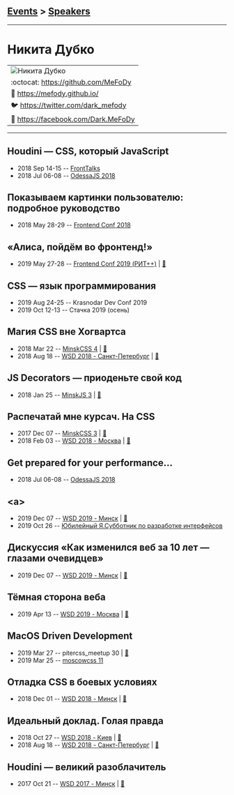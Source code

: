 ## [Events](../README.md) > [Speakers](../speakers.md)
---

# Никита Дубко

| |
| --- |
| ![Никита Дубко](https://avatars.io/twitter/dark_mefody/large)
| :octocat:  [https:&#x2F;&#x2F;github.com&#x2F;MeFoDy](https://github.com/MeFoDy)
| :page_facing_up:  [https:&#x2F;&#x2F;mefody.github.io&#x2F;](https://mefody.github.io/)
| :bird:  [https:&#x2F;&#x2F;twitter.com&#x2F;dark_mefody](https://twitter.com/dark_mefody)
| :blue_book:  [https:&#x2F;&#x2F;facebook.com&#x2F;Dark.MeFoDy](https://facebook.com/Dark.MeFoDy)

---
## Houdini — CSS, который JavaScript
- 2018 Sep 14-15 -- [FrontTalks](https://events.yandex.ru/lib/talks/6244/)    
- 2018 Jul 06-08 -- [OdessaJS 2018](https://youtu.be/MPaD8N9BrFA)    
## Показываем картинки пользователю: подробное руководство
- 2018 May 28-29 -- [Frontend Conf 2018](https://www.youtube.com/watch?v=EwBYOQwPEpY)    
## «Алиса, пойдём во фронтенд!»
- 2019 May 27-28 -- [Frontend Conf 2019 (РИТ++)](https://www.youtube.com/watch?v=yjTH8-O3CMA)  | [:notebook:](https://www.dropbox.com/sh/kg71jju3yvj5jqw/AAC1slnJ3rpnA8FqkSNP71H1a/FC.%20%D0%94%D0%B5%D0%BB%D0%B8%2B%D0%9A%D0%B0%D0%BB%D1%8C%D0%BA%D1%83%D1%82%D1%82%D0%B0/27.05/7.%D0%90%D0%BB%D0%B8%D1%81%D0%B0%2C%20%D0%BF%D0%BE%D0%B9%D0%B4%D1%91%D0%BC%20%D0%B2%D0%BE%20%D1%84%D1%80%D0%BE%D0%BD%D1%82%D0%B5%D0%BD%D0%B4%21_%D0%9D%D0%B8%D0%BA%D0%B8%D1%82%D0%B0%20%D0%94%D1%83%D0%B1%D0%BA%D0%BE_%D0%B2%D0%B5%D1%80.2.pdf?dl=0)  
## CSS — язык программирования
- 2019 Aug 24-25 -- Krasnodar Dev Conf 2019    
- 2019 Oct 12-13 -- Стачка 2019 (осень)    
## Магия CSS вне Хогвартса
- 2018 Mar 22 -- [MinskCSS 4](https://www.youtube.com/watch?v=Dhd6FSYZoiQ)  | [:notebook:](https://mefody.github.io/talks/css-magic/)  
- 2018 Aug 18 -- [WSD 2018 - Санкт-Петербург](https://www.youtube.com/watch?v=7FuUrWVJGNc)  | [:notebook:](https://wsd.events/2018/08/18/pres/css-magic/)  
## JS Decorators — приоденьте свой код
- 2018 Jan 25 -- [MinskJS 3](https://www.youtube.com/watch?v=VfF7GyNItps)  | [:notebook:](https://mefody.github.io/talks/js-decorators/)  
## Распечатай мне курсач. На CSS
- 2017 Dec 07 -- [MinskCSS 3](https://www.youtube.com/watch?v=tygiat10a3A)  | [:notebook:](https://mefody.github.io/talks/print-with-css/)  
- 2018 Feb 03 -- [WSD 2018 - Москва](https://www.youtube.com/watch?v=xVPCZFBpjsI)  | [:notebook:](https://wsd.events/2018/02/03/pres/printing-css/)  
## Get prepared for your performance...
- 2018 Jul 06-08 -- [OdessaJS 2018](https://youtu.be/nsaF4VFnCz0)    
## &lt;a&gt;
- 2019 Dec 07 -- [WSD 2019 - Минск](https://www.youtube.com/watch?v=_UmMLsIeK9k)  | [:notebook:](https://wsd.events/2019/12/07/pres/anchor/)  
- 2019 Oct 26 -- [Юбилейный Я.Субботник по разработке интерфейсов](https://www.youtube.com/watch?v=CKbOHn1lJWw&t=13900s)    
## Дискуссия «Как изменился веб за 10 лет — глазами очевидцев»
- 2019 Dec 07 -- [WSD 2019 - Минск](https://www.youtube.com/watch?v=8MxhLXJi410)  | [:notebook:](https://wsd.events/2019/12/07/pres/10-years/)  
## Тёмная сторона веба
- 2019 Apr 13 -- [WSD 2019 - Москва](https://www.youtube.com/watch?v=inJbZ1WFfQA)  | [:notebook:](https://wsd.events/2019/04/13/pres/web-dark-side/)  
## MacOS Driven Development
- 2019 Mar 27 -- pitercss_meetup 30  | [:notebook:](https://pitercss.ru/30/pres/macos-driven/)  
- 2019 Mar 25 -- [moscowcss 11](https://www.youtube.com/watch?v=ijZTu7aVJtg)    
## Отладка CSS в боевых условиях
- 2018 Dec 01 -- [WSD 2018 - Минск](https://www.youtube.com/watch?v=bHv9pWEzKiU)  | [:notebook:](https://wsd.events/2018/12/01/pres/css-debug/)  
## Идеальный доклад. Голая правда
- 2018 Oct 27 -- [WSD 2018 - Киев](https://www.youtube.com/watch?v=_VSb2SqW9WE)  | [:notebook:](https://wsd.events/2018/10/27/pres/perfect-talk/)  
- 2018 Aug 18 -- [WSD 2018 - Санкт-Петербург](https://www.youtube.com/watch?v=mpHeJYYqA90)  | [:notebook:](https://wsd.events/2018/08/18/pres/perfect-talk/)  
## Houdini — великий разоблачитель
- 2017 Oct 21 -- [WSD 2017 - Минск](https://www.youtube.com/watch?v=4kr5K-nWG3Y)  | [:notebook:](https://wsd.events/2017/10/21/pres/houdini-magic/)  
